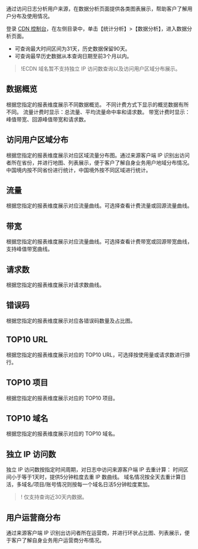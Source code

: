 通过访问日志分析用户来源，在数据分析页面提供各类图表展示，帮助客户了解用户分布及使用情况。

登录 [CDN 控制台](https://console.cloud.tencent.com/cdn)，在左侧目录中，单击【统计分析】>【数据分析】，进入数据分析页面。

- 可查询最大时间区间为31天，历史数据保留90天。
- 可查询最早历史数据从本查询日期至前3个月以内。

> !ECDN 域名暂不支持独立 IP 访问数查询以及访问用户区域分布展示。

## 数据概览

根据您指定的报表维度展示不同数据概览。 
不同计费方式下显示的概览数据有所不同。
流量计费时显示：总流量、平均流量命中率和请求数。
带宽计费时显示：峰值带宽、回源峰值带宽和请求数。 


## 访问用户区域分布

根据您指定的报表维度展示对应区域流量分布图。通过来源客户端 IP 识别出访问者所在省份，并进行地图、列表展示，便于客户了解自身业务用户地域分布情况。 中国境内按不同省份进行统计，中国境外按不同区域进行统计。


## 流量

根据您指定的报表维度展示对应流量曲线。可选择查看计费流量或回源流量曲线。


## 带宽

根据您指定的报表维度展示对应流量曲线。可选择查看计费带宽或回源带宽曲线，支持峰值带宽曲线。


## 请求数

根据您指定的报表维度展示对请求数曲线。


## 错误码

根据您指定的报表维度展示对应各错误码数量及占比图。


## TOP10 URL

根据您指定的报表维度展示对应的 TOP10 URL，可选择按使用量或请求数进行排行。


## TOP10 项目

根据您指定的报表维度展示对应的 TOP10 项目。

## TOP10 域名

根据您指定的报表维度展示对应的 TOP10 域名。

## 独立 IP 访问数

独立 IP 访问数按指定时间周期，对日志中访问来源客户端 IP 去重计算：
时间区间小于等于1天时，提供5分钟粒度去重 IP 数曲线。
域名情况按全天去重计算日活，多域名/项目/账号情况则按每一个域名日活5分钟粒度累加。
>! 仅支持查询近30天内数据。



## 用户运营商分布

通过来源客户端 IP 识别出访问者所在运营商，并进行环状占比图、列表展示，便于客户了解自身业务用户运营商分布情况。

